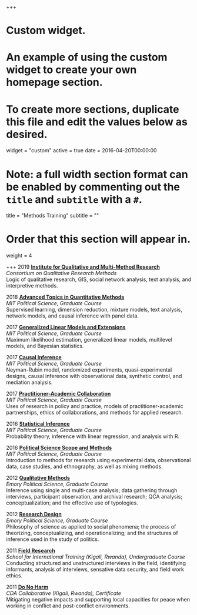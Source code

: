 +++
# Custom widget.
# An example of using the custom widget to create your own homepage section.
# To create more sections, duplicate this file and edit the values below as desired.
widget = "custom"
active = true
date = 2016-04-20T00:00:00

# Note: a full width section format can be enabled by commenting out the `title` and `subtitle` with a `#`.
title = "Methods Training"
subtitle = ""

# Order that this section will appear in.
weight = 4

+++
2019 [**Institute for Qualitative and Multi-Method Research**](iqmr.pdf)  
*Consortium on Qualitative Research Methods*  
Logic of qualitative research, GIS, social network analysis, text analysis, and interpretive methods.

2018 [**Advanced Topics in Quantitative Methods**](quant4.pdf)  
*MIT Political Science, Graduate Course*  
Supervised learning, dimension reduction, mixture models, text analysis, network models, and causal inference with panel data.

2017 [**Generalized Linear Models and Extensions**](quant3.pdf)  
*MIT Political Science, Graduate Course*  
Maximum likelihood estimation, generalized linear models, multilevel models, and Bayesian statistics.

2017 [**Causal Inference**](quant2.pdf)  
*MIT Political Science, Graduate Course*  
Neyman-Rubin model, randomized experiments, quasi-experimental designs, causal inference with observational data, synthetic control, and mediation analysis.

2017 [**Practitioner-Academic Collaboration**](govlab.pdf)  
*MIT Political Science, Graduate Course*  
Uses of research in policy and practice, models of practitioner-academic partnerships, ethics of collaborations, and methods for applied research.

2016 [**Statistical Inference**](quant1.pdf)  
*MIT Political Science, Graduate Course*  
Probability theory, inference with linear regression, and analysis with R.

2016 [**Political Science Scope and Methods**](scope.pdf)  
*MIT Political Science, Graduate Course*  
Introduction to methods for research using experimental data, observational data, case studies, and ethnography, as well as mixing methods.

2012 [**Qualitative Methods**](qual.pdf)  
*Emory Political Science, Graduate Course*    
Inference using single and multi-case analysis; data gathering through interviews, participant observation, and archival research; QCA analysis; conceptualization; and the effective use of typologies.

2012 [**Research Design**](design.pdf)  
*Emory Political Science, Graduate Course*  
Philosophy of science as applied to social phenomena; the process of theorizing, conceptualizing, and operationalizing; and the structures of inference used in the study of politics.

2011 [**Field Research**](field.pdf)  
*School for International Training (Kigali, Rwanda), Undergraduate Course*  
Conducting structured and unstructured interviews in the field, identifying informants, analysis of interviews, sensative data security, and field work ethics.

2011 [**Do No Harm**](https://www.cdacollaborative.org/what-we-do/conflict-sensitivity/)  
*CDA Collaborative (Kigali, Rwanda), Certificate*  
Mitigating negative impacts and supporting local capacities for peace when working in conflict and post-conflict environments.
